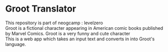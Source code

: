 # Groot Translator
This repository is part of neogcamp : levelzero <br/>
Groot is a fictional character appearing in American comic books published by Marvel Comics. Groot is a very funny and cute character<br/>
This is a web app which takes an input text and converts in into Groot's language.
